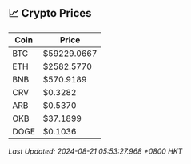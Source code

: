## 📈 Crypto Prices

| Coin | Price |
| ---- | ----- |
| BTC | $59229.0667 |
| ETH | $2582.5770 |
| BNB | $570.9189 |
| CRV | $0.3282 |
| ARB | $0.5370 |
| OKB | $37.1899 |
| DOGE | $0.1036 |

_Last Updated: 2024-08-21 05:53:27.968 +0800 HKT_